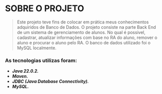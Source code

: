# SOBRE O PROJETO
> Este projeto teve fins de colocar em prática meus conhecimentos adquiridos de Banco de Dados.
> O projeto consiste na parte Back End de um sistema de gerenciamento de alunos. No qual é possivel, cadastrar, atualizar informações com base no RA do aluno, remover o aluno e procurar o aluno pelo RA.
> O banco de dados utilizado foi o MySQL localmente.
### As tecnologias utilizas foram:
- ***Java 22.0.2.*** 
- ***Maven.***  
- ***JDBC (Java Database Connectivity).***  
- ***MySQL.***  
